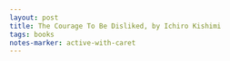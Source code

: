 ```yaml
---
layout: post
title: The Courage To Be Disliked, by Ichiro Kishimi
tags: books
notes-marker: active-with-caret
---
```

